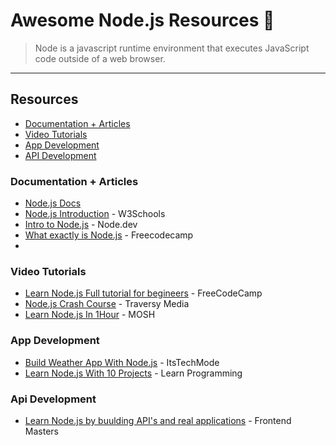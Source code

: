 # Awesome Node.js Resources 🎉

> Node is a javascript runtime environment that executes JavaScript code outside of a web browser.
____

## Resources
- [Documentation + Articles](#docs-article)
- [Video Tutorials](#vid-tutorial)
- [App Development](#app-dev)
- [API Development](#api-dev) 

### <a name="docs-article"></a> Documentation + Articles
- [Node.js Docs](https://nodejs.org/en/docs/)
- [Node.js Introduction](https://www.w3schools.com/nodejs/nodejs_intro.asp) - W3Schools
- [Intro to Node.js](https://nodejs.dev/) - Node.dev
- [What exactly is Node.js](https://www.google.com/amp/s/www.freecodecamp.org/news/what-exactly-is-node-js-ae36e97449f5/amp/) - Freecodecamp
- 

### <a name="vid-tutorial"></a> Video Tutorials
- [Learn Node.js Full tutorial for begineers](https://youtube.com/watch?v=RLtyhwFtXQA) - FreeCodeCamp
- [Node.js Crash Course](https://youtube.com/watch?v=fBNz5xF-Kx4) - Traversy Media
- [Learn Node.js In 1Hour](https://youtube.com/watch?v=TlB_eWDSMt4) - MOSH

### <a name="app-dev"></a> App Development
- [Build Weather App With Node.js](https://youtube.com/watch?v=PFJHQ2g6s0k) - ItsTechMode
- [Learn Node.js With 10 Projects](https://youtube.com/playlist?list=PLx9YLpPjw0mgbAMF1T4pZY_4tLee-uOyC) - Learn Programming

### <a name="api-dev"></a> Api Development
- [Learn Node.js by buulding API's and real applications](https://frontendmasters.com/learn/node-js/) - Frontend Masters